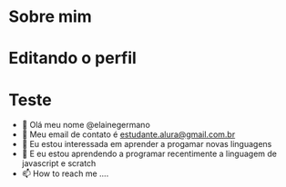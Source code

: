 # Sobre mim
# Editando o perfil
# Teste

- 👋 Olá meu nome @elainegermano
- 👀 Meu email de contato é estudante.alura@gmail.com.br
- 🌱 Eu estou interessada em aprender a progamar novas linguagens
- 💞️ E eu estou aprendendo a programar recentimente a linguagem de javascript e scratch
- 📫 How to reach me ....


